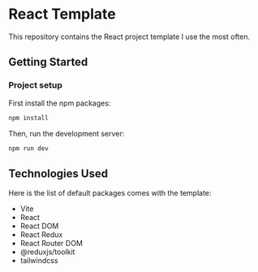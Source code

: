 # React Template

This repository contains the React project template I use the most often.

## Getting Started

### Project setup

First install the npm packages:

```bash
npm install
```
Then, run the development server:

```bash
npm run dev
```

## Technologies Used

Here is the list of default packages comes with the template:

- Vite
- React
- React DOM
- React Redux
- React Router DOM
- @reduxjs/toolkit
- tailwindcss
